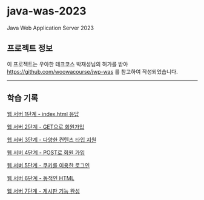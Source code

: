 # java-was-2023

Java Web Application Server 2023

## 프로젝트 정보 

이 프로젝트는 우아한 테크코스 박재성님의 허가를 받아 https://github.com/woowacourse/jwp-was 
를 참고하여 작성되었습니다.

---

## 학습 기록

[웹 서버 1단계 - index.html 응답](docs/step1.md)

[웹 서버 2단계 - GET으로 회원가입](docs/step2.md)

[웹 서버 3단계 - 다양한 컨텐츠 타입 지원](docs/step3.md)

[웹 서버 4단계 - POST로 회원 가입](docs/step4.md)

[웹 서버 5단계 - 쿠키를 이용한 로그인](docs/step5.md)

[웹 서버 6단계 - 동적인 HTML](docs/step6.md)

[웹 서버 7단계 - 게시판 기능 완성](docs/step7.md)
